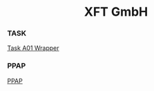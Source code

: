 <h1 align="center">XFT GmbH</h1>
<h3>TASK</h3>

[Task A01 Wrapper](https://github.com/XFT-GmbH/zxfttmtaska01wrapper)

<h3>PPAP</h3>

[PPAP](https://github.com/XFT-GmbH/ppap_core_import)

